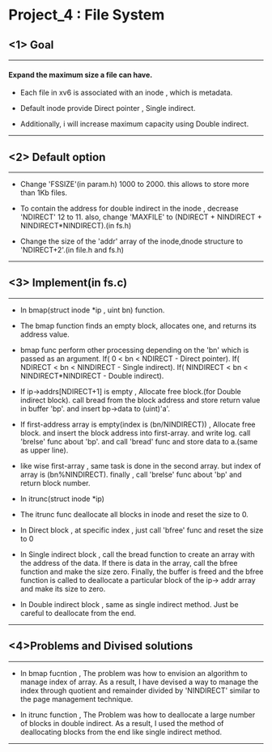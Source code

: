 # **Project_4 : File System**


## <1> Goal
--------
####  Expand the maximum size a file can have. 

 - Each file in xv6 is associated with an inode , which is metadata.

 - Default inode provide Direct pointer , Single indirect.

 - Additionally, i will increase maximum capacity using Double indirect.

---

## <2> Default option
--------

 - Change 'FSSIZE'(in param.h) 1000 to 2000. this allows to store more than 1Kb files.

 - To contain the address for double indirect in the inode , decrease 'NDIRECT' 12 to 11. also, change 'MAXFILE' to  (NDIRECT + NINDIRECT + NINDIRECT*NINDIRECT).(in fs.h)

 - Change the size of the 'addr' array of the inode,dnode structure to 'NDIRECT+2'.(in file.h and fs.h)

----

## <3> Implement(in fs.c)
--------

 - In bmap(struct inode *ip , uint bn) function.

 - The bmap function finds an empty block, allocates one, and returns its address value.

  - bmap func perform other processing depending on the 'bn' which is passed as an argument. If( 0 < bn < NDIRECT - Direct pointer). If( NDIRECT < bn < NINDIRECT - Single indirect). If( NINDIRECT < bn < NINDIRECT*NINDIRECT - Double indirect).

  - If ip->addrs[NDIRECT+1] is empty , Allocate free block.(for Double indirect block).
call bread from the block address and store return value in buffer 'bp'. and insert bp->data to (uint)'a'.

  - If first-address array is empty(index is (bn/NINDIRECT)) , Allocate free block. and insert the block address into first-array. and write log. call 'brelse' func about 'bp'. and call 'bread' func and store data to a.(same as upper line).

  - like wise first-array , same task is done in the second array. but index of array is (bn%NINDIRECT). finally , call 'brelse' func about 'bp' and return block number.

 - In itrunc(struct inode *ip)

 - The itrunc func deallocate all blocks in inode and reset the size to 0. 

  - In Direct block , at specific index ,  just call 'bfree' func and reset the size to 0

  - In Single indirect block , call the bread function to create an array with the address of the data. If there is data in the array, call the bfree function and make the size zero. Finally, the buffer is freed and the bfree function is called to deallocate a particular block of the ip-> addr array and make its size to zero.

  - In Double indirect block ,  same as single indirect method. Just be careful to deallocate from the end.

 ---

## <4>Problems and Divised solutions

----

 - In bmap fucntion , The problem was how to envision an algorithm to manage index of array. As a result, I have devised a way to manage the index through quotient and remainder divided by 'NINDIRECT' similar to the page management technique.

 - In itrunc function , The Problem was how to deallocate a large number of blocks in double indirect. As a result, I used the method of deallocating blocks from the end like single indirect method.

----

 

